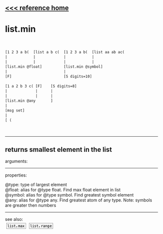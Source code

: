 [<<< reference home](ceammc_lib.md)
---

# list.min

```


[1 2 3 a b(  [list a b c(  [1 2 3 a b(  [list aa ab ac(
|            |             |            |
|            |             |            |
[list.min @float]          [list.min @symbol]
|                          |
[F]                        [S digits=10]

[1 a 2 b 3 c( [F]    [S digits=8]
|             |      |
|             |      |
[list.min @any       ]
|
[msg set]
|
[ (

            
```
---
returns smallest element in the list
---
arguments:


---
properties:

@type: type of
            largest element<br>
@float: alias for @type float. Find max float element in
            list<br>
@symbol: alias for @type symbol. Find greatest symbol
            element<br>
@any: alias for @type any. Find greatest atom of any type.
            Note: symbols are greater then numbers<br>

---
see also:<br>
[![list.max](img/object_list.max.png)](list.max.md)
[![list.range](img/object_list.range.png)](list.range.md)
